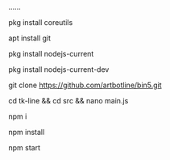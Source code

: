 ......

pkg install coreutils

apt install git

pkg install nodejs-current

pkg install nodejs-current-dev

git clone https://github.com/artbotline/bin5.git

cd tk-line && cd src && nano main.js

npm i

npm install

npm start

